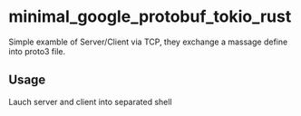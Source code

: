 # minimal_google_protobuf_tokio_rust


Simple examble of Server/Client via TCP, they exchange a massage define into proto3 file.

## Usage
Lauch server and client into separated shell
